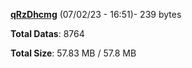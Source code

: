 [**qRzDhcmg**](/data/qRzDhcmg.txt) (07/02/23 - 16:51)- 239 bytes

**Total Datas**: 8764

**Total Size**: 57.83 MB / 57.8 MB